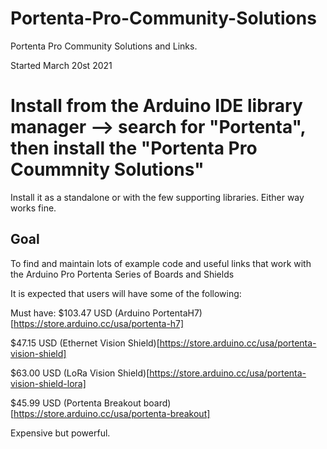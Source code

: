 # Portenta-Pro-Community-Solutions
Portenta Pro Community Solutions and Links. 

Started March 20st 2021

# Install from the Arduino IDE library manager --> search for "Portenta", then install the "Portenta Pro Coummnity Solutions"

Install it as a standalone or with the few supporting libraries. Either way works fine.

## Goal


To find and maintain lots of example code and useful links that work with the Arduino Pro Portenta Series of Boards and Shields




It is expected that users will have some of the following:

Must have: $103.47 USD (Arduino PortentaH7)[https://store.arduino.cc/usa/portenta-h7] 

$47.15 USD (Ethernet Vision Shield)[https://store.arduino.cc/usa/portenta-vision-shield] 

$63.00 USD (LoRa Vision Shield)[https://store.arduino.cc/usa/portenta-vision-shield-lora]

$45.99 USD (Portenta Breakout board)[https://store.arduino.cc/usa/portenta-breakout]

Expensive but powerful.
